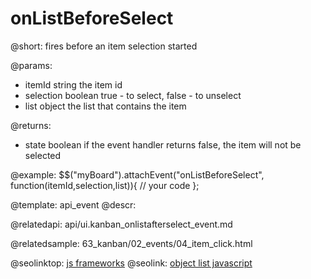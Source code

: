onListBeforeSelect
=============

@short:
	fires before an item selection started

@params:
- itemId		string		the item id
- selection 	boolean		true - to select, false - to unselect
- list			object		the list that contains the item

@returns:

- state		boolean		if the event handler returns false, the item will not be selected

@example:
$$("myBoard").attachEvent("onListBeforeSelect", function(itemId,selection,list)){
    // your code
};

@template:	api_event
@descr:

@relatedapi:
api/ui.kanban_onlistafterselect_event.md

@relatedsample:
63_kanban/02_events/04_item_click.html

@seolinktop: [js frameworks](https://webix.com)
@seolink: [object list javascript](https://webix.com/widget/list/)